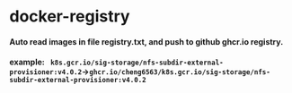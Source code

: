 # docker-registry
#### Auto read images in file registry.txt, and push to github ghcr.io registry.
#### example: ` k8s.gcr.io/sig-storage/nfs-subdir-external-provisioner:v4.0.2`->`ghcr.io/cheng6563/k8s.gcr.io/sig-storage/nfs-subdir-external-provisioner:v4.0.2`